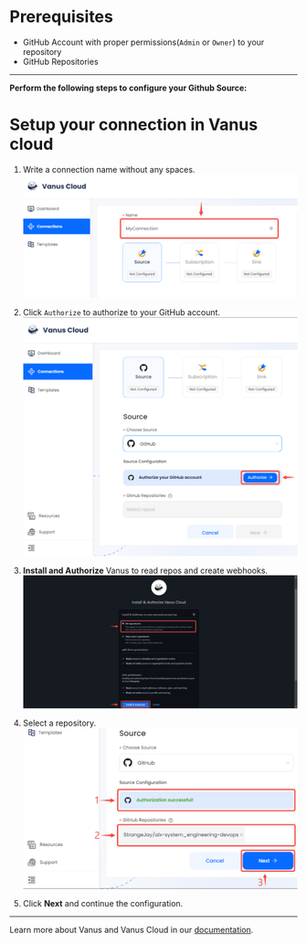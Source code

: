 #  
# Prerequisites

- GitHub Account with proper permissions(`Admin` or `Owner`) to your repository
- GitHub Repositories

---

**Perform the following steps to configure your Github Source:**

# Setup your connection in Vanus cloud  

1. Write a connection name without any spaces.
   ![img.png](images/1.png)  

2. Click `Authorize` to authorize to your GitHub account.
![img.png](images/authorise.png)  

3. **Install and Authorize** Vanus to read repos and create webhooks.
![](images/install%20and%20auth.png)  

4. Select a repository.
![](images/auth%20successful.png)  

5. Click **Next** and continue the configuration.

---

Learn more about Vanus and Vanus Cloud in our [documentation](https://docs.vanus.ai).
